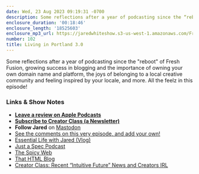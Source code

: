 ```yaml
---
date: Wed, 23 Aug 2023 09:19:31 -0700
description: Some reflections after a year of podcasting since the “reboot” of Fresh Fusion, growing success in blogging and the importance of owning your own domain name and platform, the joys of belonging to a local creative community and feeling inspired by your locale, and more. All the feelz in this episode!
enclosure_duration: '00:18:46'
enclosure_length: '18525603'
enclosure_mp3_url: https://jaredwhiteshow.s3-us-west-1.amazonaws.com/FreshFusion_Episode_102%20-%20Living%20in%20Portland%203.0.mp3
number: 102
title: Living in Portland 3.0
---
```


Some reflections after a year of podcasting since the "reboot" of Fresh Fusion, growing success in blogging and the importance of owning your own domain name and platform, the joys of belonging to a local creative community and feeling inspired by your locale, and more. All the feelz in this episode!

### Links & Show Notes

* **[Leave a review on Apple Podcasts](https://podcasts.apple.com/us/podcast/fresh-fusion/id1387528457)**
* **[Subscribe to Creator Class (a Newsletter)](https://jaredwhite.com/creator-class)**
* **Follow Jared** on [Mastodon](https://indieweb.social/@jaredwhite)
* [See the comments on this very episode, and add your own!](https://jaredwhite.com/podcast/102)
* [Essential Life with Jared (Vlog)](https://jaredwhite.com/browse/videos)
* [Just a Spec Podcast](https://justaspec.show)
* [The Spicy Web](https://www.spicyweb.dev)
* [That HTML Blog](https://thathtml.blog)
* [Creator Class: Recent “Intuitive Future” News and Creators IRL](https://jaredwhite.com/creator-class/2023-08-17/)
